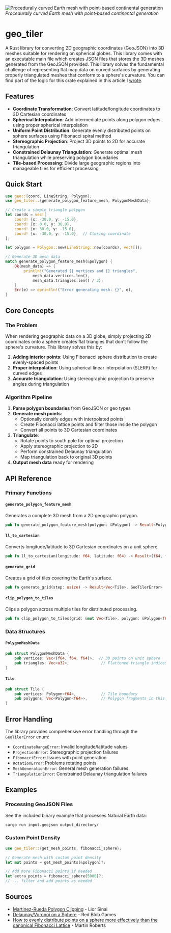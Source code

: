 ![Procedurally curved Earth mesh with point-based continental generation](https://github.com/user-attachments/assets/2ec19871-0a8d-4f2e-8bbe-6ecc225d6ae5)
*Procedurally curved Earth mesh with point-based continental generation*

# geo_tiler

A Rust library for converting 2D geographic coordinates (GeoJSON) into 3D meshes suitable for rendering on spherical globes. This library comes with an executable main file which creates JSON files that stores the 3D meshes generated from the GeoJSON provided. This library solves the fundamental challenge of representing flat map data on curved surfaces by generating properly triangulated meshes that conform to a sphere's curvature. You can find part of the logic for this crate explained in this article I [wrote](https://tricolor-albacore-d39.notion.site/From-Coordinates-to-Continents-Creating-a-3D-Globe-from-2D-Coordinates-1f83a2e4815d809b9606c3b5be791506?pvs=74).

## Features

- **Coordinate Transformation**: Convert latitude/longitude coordinates to 3D Cartesian coordinates
- **Spherical Interpolation**: Add intermediate points along polygon edges using proper spherical interpolation
- **Uniform Point Distribution**: Generate evenly distributed points on sphere surfaces using Fibonacci spiral method
- **Stereographic Projection**: Project 3D points to 2D for accurate triangulation
- **Constrained Delaunay Triangulation**: Generate optimal mesh triangulation while preserving polygon boundaries
- **Tile-based Processing**: Divide large geographic regions into manageable tiles for efficient processing

## Quick Start

```rust
use geo::{coord, LineString, Polygon};
use geo_tiler::{generate_polygon_feature_mesh, PolygonMeshData};

// Create a simple triangle polygon
let coords = vec![
    coord! {x: -30.0, y: -15.0},
    coord! {x: 0.0, y: 30.0},
    coord! {x: 30.0, y: -15.0},
    coord! {x: -30.0, y: -15.0},  // Closing coordinate
];

let polygon = Polygon::new(LineString::new(coords), vec![]);

// Generate 3D mesh data
match generate_polygon_feature_mesh(&polygon) {
    Ok(mesh_data) => {
        println!("Generated {} vertices and {} triangles", 
            mesh_data.vertices.len(), 
            mesh_data.triangles.len() / 3);
    }
    Err(e) => eprintln!("Error generating mesh: {}", e),
}
```

## Core Concepts

### The Problem

When rendering geographic data on a 3D globe, simply projecting 2D coordinates onto a sphere creates flat triangles that don't follow the sphere's curvature. This library solves this by:

1. **Adding interior points**: Using Fibonacci sphere distribution to create evenly-spaced points
2. **Proper interpolation**: Using spherical linear interpolation (SLERP) for curved edges
3. **Accurate triangulation**: Using stereographic projection to preserve angles during triangulation

### Algorithm Pipeline

1. **Parse polygon boundaries** from GeoJSON or geo types
2. **Generate mesh points**:
   - Optionally densify edges with interpolated points
   - Create Fibonacci lattice points and filter those inside the polygon
   - Convert all points to 3D Cartesian coordinates
3. **Triangulate**:
   - Rotate points to south pole for optimal projection
   - Apply stereographic projection to 2D
   - Perform constrained Delaunay triangulation
   - Map triangulation back to original 3D points
4. **Output mesh data** ready for rendering

## API Reference

### Primary Functions

#### `generate_polygon_feature_mesh`
Generates a complete 3D mesh from a 2D geographic polygon.

```rust
pub fn generate_polygon_feature_mesh(polygon: &Polygon) -> Result<PolygonMeshData, GeoTilerError>
```

#### `ll_to_cartesian`
Converts longitude/latitude to 3D Cartesian coordinates on a unit sphere.

```rust
pub fn ll_to_cartesian(longitude: f64, latitude: f64) -> Result<(f64, f64, f64), GeoTilerError>
```

#### `generate_grid`
Creates a grid of tiles covering the Earth's surface.

```rust
pub fn generate_grid(step: usize) -> Result<Vec<Tile>, GeoTilerError>
```

#### `clip_polygon_to_tiles`
Clips a polygon across multiple tiles for distributed processing.

```rust
pub fn clip_polygon_to_tiles(grid: &mut Vec<Tile>, polygon: &Polygon<f64>) -> Result<(), GeoTilerError>
```

### Data Structures

#### `PolygonMeshData`
```rust
pub struct PolygonMeshData {
    pub vertices: Vec<(f64, f64, f64)>,  // 3D points on unit sphere
    pub triangles: Vec<u32>,              // Flattened triangle indices
}
```

#### `Tile`
```rust
pub struct Tile {
    pub vertices: Polygon<f64>,           // Tile boundary
    pub polygons: Vec<Polygon<f64>>,      // Polygon fragments in this tile
}
```

## Error Handling

The library provides comprehensive error handling through the `GeoTilerError` enum:

- `CoordinateRangeError`: Invalid longitude/latitude values
- `ProjectionError`: Stereographic projection failures
- `FibonacciError`: Issues with point generation
- `RotationError`: Problems rotating points
- `MeshGenerationError`: General mesh generation failures
- `TriangulationError`: Constrained Delaunay triangulation failures

## Examples

### Processing GeoJSON Files

See the included binary example that processes Natural Earth data:

```bash
cargo run input.geojson output_directory/
```

### Custom Point Density

```rust
use geo_tiler::{get_mesh_points, fibonacci_sphere};

// Generate mesh with custom point density
let mut points = get_mesh_points(&polygon)?;

// Add more Fibonacci points if needed
let extra_points = fibonacci_sphere(5000)?;
// ... filter and add points as needed
```

## Sources

- [Martinez-Rueda Polygon Clipping](https://liorsinai.github.io/mathematics/2025/01/11/bentley-ottman.html) - Lior Sinai
- [Delaunay/Voronoi on a Sphere](https://www.redblobgames.com/x/1842-delaunay-voronoi-sphere/) – Red Blob Games
- [How to evenly distribute points on a sphere more effectively than the canonical Fibonacci Lattice](https://extremelearning.com.au/how-to-evenly-distribute-points-on-a-sphere-more-effectively-than-the-canonical-fibonacci-lattice/) - Martin Roberts
